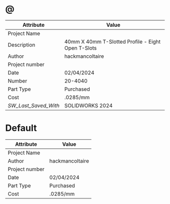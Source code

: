 # @
| Attribute | Value |
| ---  | ---     |
| Project Name |  |
| Description | 40mm X 40mm T-Slotted Profile - Eight Open T-Slots |
| Author | hackmancoltaire |
| Project number |  |
| Date | 02/04/2024 |
| Number | 20-4040 |
| Part Type | Purchased |
| Cost | .0285/mm |
| _SW_Last_Saved_With_ | SOLIDWORKS 2024 |
# Default
| Attribute | Value |
| ---  | ---     |
| Project Name |  |
| Author | hackmancoltaire |
| Project number |  |
| Date | 02/04/2024 |
| Part Type | Purchased |
| Cost | .0285/mm |
